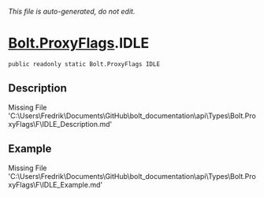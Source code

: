 *This file is auto-generated, do not edit.*

# [Bolt.ProxyFlags](Types/Bolt.ProxyFlags.md).IDLE
`public readonly static Bolt.ProxyFlags IDLE`
## Description
Missing File 'C:\Users\Fredrik\Documents\GitHub\bolt_documentation\api\Types\Bolt.ProxyFlags\F\IDLE_Description.md'
## Example
Missing File 'C:\Users\Fredrik\Documents\GitHub\bolt_documentation\api\Types\Bolt.ProxyFlags\F\IDLE_Example.md'
